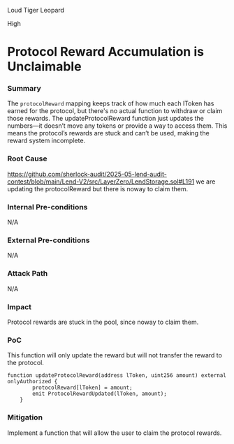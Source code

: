 Loud Tiger Leopard

High

# Protocol Reward Accumulation is Unclaimable

### Summary

The `protocolReward` mapping keeps track of how much each lToken has earned for the protocol, but there's no actual function to withdraw or claim those rewards. The updateProtocolReward function just updates the numbers—it doesn’t move any tokens or provide a way to access them. This means the protocol’s rewards are stuck and can’t be used, making the reward system incomplete.








### Root Cause

https://github.com/sherlock-audit/2025-05-lend-audit-contest/blob/main/Lend-V2/src/LayerZero/LendStorage.sol#L191 we are updating the protocolReward but there is noway to claim them.

### Internal Pre-conditions

N/A

### External Pre-conditions

N/A

### Attack Path

N/A

### Impact

Protocol rewards are stuck in the pool, since noway to claim them.

### PoC

This function will only update the reward but will not transfer the reward to the protocol.
```solidity
function updateProtocolReward(address lToken, uint256 amount) external onlyAuthorized {
        protocolReward[lToken] = amount;
        emit ProtocolRewardUpdated(lToken, amount);
    }
```
### Mitigation

Implement a function that will allow the user to  claim the protocol rewards.